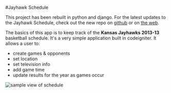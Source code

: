 #Jayhawk Schedule

This project has been rebuilt in python and django. For the latest updates to the Jayhawk Schedule, check out the new repo on [github](https://github.com/jesseoverright/django-jayhawk-schedule) or on [the web](http://jayhawkschedule.co).

The basics of this app is to keep track of the __Kansas Jayhawks 2013-13__ basketball schedule. It's a very simple application built in codeigniter. It allows a user to:

- create games & opponents
- set location
- set television info 
- add game time
- update results for the year as games occur

![sample view of schedule](https://raw.github.com/jesseoverright/jayhawk-schedule/master/images/schedule-sample.png)